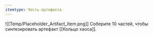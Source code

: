 ```yaml
---
itemtype: Часть артефакта
---
```

![[Temp/Placeholder_Artifact_Item.png]]
Соберите 10 частей, чтобы синтезировать артефакт [[Кольцо хаоса]].
